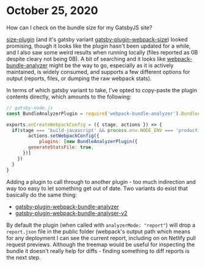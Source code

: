 # October 25, 2020

How can I check on the bundle size for my GatsbyJS site?

[size-plugin] (and it's gatsby variant [gatsby-plugin-webpack-size]) looked promising, though it looks like the plugin hasn't been updated for a while, and I also saw some weird results when running locally (files reported as 0B despite cleary not being 0B).  A bit of searching and it looks like [webpack-bundle-analyzer] might be the way to go, especially as it is actively maintained, is widely consumed, and supports a few different options for output (reports, files, or dumping the raw webpack stats).

In terms of which gatsby variant to take, I've opted to copy-paste the plugin contents directly, which amounts to the following:

```javascript
// gatsby-node.js
const BundleAnalyzerPlugin = require('webpack-bundle-analyzer').BundleAnalyzerPlugin

exports.onCreateWebpackConfig = ({ stage, actions }) => {
  if(stage === 'build-javascript' && process.env.NODE_ENV === 'production') {
		actions.setWebpackConfig({
			plugins: [new BundleAnalyzerPlugin({
        generateStatsFile: true,
      })]
    })
  }
}
```

Adding a plugin to call through to another plugin - too much indirection and way too easy to let something get out of date.  Two variants do exist that basically do the same thing:
- [gatsby-plugin-webpack-bundle-analyzer]
- [gatsby-plugin-webpack-bundle-analyser-v2]

By default the plugin (when called with `analyzerMode: "report"`) will drop a `report.json` file in the public folder (webpack's output path which means for any deployment I can see the current report, including on on Netlify pull request previews.  Although the treemap would be useful for inspecting the bundle it doesn't really help for diffs - finding something to diff reports is the next step.

[size-plugin]: https://github.com/GoogleChromeLabs/size-plugin
[gatsby-plugin-webpack-size]: https://github.com/axe312ger/gatsby-plugin-webpack-size
[webpack-bundle-analyzer]: https://github.com/webpack-contrib/webpack-bundle-analyzer
[gatsby-plugin-webpack-bundle-analyzer]: https://github.com/escaladesports/legacy-gatsby-plugin-webpack-bundle-analyzer
[gatsby-plugin-webpack-bundle-analyser-v2]: https://github.com/JimmyBeldone/gatsby-plugin-webpack-bundle-analyser-v2